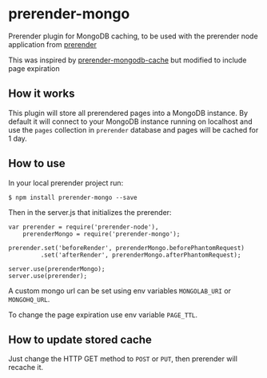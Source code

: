 prerender-mongo
=======================

Prerender plugin for MongoDB caching, to be used with the prerender node application from [prerender](https://github.com/prerender/prerender)

This was inspired by [prerender-mongodb-cache](https://github.com/lammertw/prerender-mongodb-cache) but modified to include page expiration

How it works
------------

This plugin will store all prerendered pages into a MongoDB instance. By default it will connect to your MongoDB instance running on localhost and use the `pages` collection in `prerender` database and pages will be cached for 1 day.

How to use
----------

In your local prerender project run:

    $ npm install prerender-mongo --save

Then in the server.js that initializes the prerender:

    var prerender = require('prerender-node'),
        prerenderMongo = require('prerender-mongo');

    prerender.set('beforeRender', prerenderMongo.beforePhantomRequest)
             .set('afterRender', prerenderMongo.afterPhantomRequest);

    server.use(prerenderMongo);
    server.use(prerender);

A custom mongo url can be set using env variables ```MONGOLAB_URI``` or ```MONGOHQ_URL```.

To change the page expiration use env variable ```PAGE_TTL```.

How to update stored cache
--------------------------

Just change the HTTP GET method to `POST` or `PUT`, then prerender will recache it.
